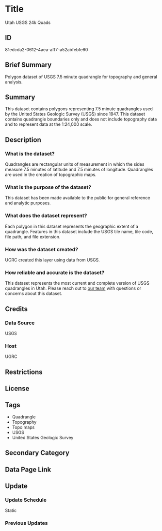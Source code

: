 # Title

Utah USGS 24k Quads

## ID

81edcda2-0612-4aea-aff7-a52abfebfe60

## Brief Summary

Polygon dataset of USGS 7.5 minute quadrangle for topography and general analysis.

## Summary

This dataset contains polygons representing 7.5 minute quadrangles used by the United States Geologic Survey (USGS) since 1947. This dataset contains quadrangle boundaries only and does not include topography data and to represent data at the 1:24,000 scale.

## Description

### What is the dataset?

Quadrangles are rectangular units of measurement in which the sides measure 7.5 minutes of latitude and 7.5 minutes of longitude. Quadrangles are used in the creation of topographic maps.

### What is the purpose of the dataset?

This dataset has been made available to the public for general reference and analytic purposes.

### What does the dataset represent?

Each polygon in this dataset represents the geographic extent of a quadrangle. Features in this dataset include the USGS tile name, tile code, file path, and file extension.

<!--- Do we know what the ohio_code refers to? --->

### How was the dataset created?

UGRC created this layer using data from USGS.

### How reliable and accurate is the dataset?

This dataset represents the most current and complete version of USGS quadrangles in Utah. Please reach out to [our team](https://gis.utah.gov/contact/) with questions or concerns about this dataset.

## Credits

### Data Source

USGS

### Host

UGRC

## Restrictions

## License

## Tags

- Quadrangle
- Topography
- Topo maps
- USGS
- United States Geologic Survey

## Secondary Category

## Data Page Link

## Update

### Update Schedule

Static

### Previous Updates
